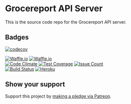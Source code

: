 # Grocereport API Server  

This is the source code repo for the Grocereport API server.  

## Badges  



[![codecov](https://codecov.io/gh/nothingworksright/grocereport_api/branch/master/graph/badge.svg)](https://codecov.io/gh/nothingworksright/grocereport_api)  



[![Waffle.io][1]][2]
[![Waffle.io][3]][4]  
[![Code Climate][5]][6]
[![Test Coverage][7]][8]
[![Issue Count][9]][10]  
[![Build Status][11]][12]
[![Heroku][13]][14]  

## Show your support  

Support this project by [making a pledge via Patreon](https://www.patreon.com/jmg1138).  


[1]: https://img.shields.io/waffle/label/nothingworksright/grocereport_api/in%20progress.svg? "In progress"  
[2]: https://waffle.io/nothingworksright/grocereport_api "In progress"  
[3]: https://img.shields.io/waffle/label/nothingworksright/grocereport_api.svg?colorB=0b7cbd "Ready"  
[4]: https://waffle.io/nothingworksright/grocereport_api "Ready"  
[5]: https://img.shields.io/codeclimate/github/nothingworksright/grocereport_api.svg?label=code%20climate%20gpa "GPA"  
[6]: https://codeclimate.com/github/nothingworksright/grocereport_api "GPA"  
[7]: https://img.shields.io/codeclimate/coverage/github/nothingworksright/grocereport_api.svg?label=test%20coverage "Coverage"  
[8]: https://codeclimate.com/github/nothingworksright/grocereport_api/coverage "Coverage"  
[9]: https://img.shields.io/codeclimate/issues/github/nothingworksright/grocereport_api.svg?label=code%20climate%20issues "Issue count"  
[10]: https://codeclimate.com/github/nothingworksright/grocereport_api "Issue count"  
[11]: https://img.shields.io/travis/nothingworksright/grocereport_api.svg?label=travis-ci%20build "Build status"  
[12]: https://travis-ci.org/nothingworksright/grocereport_api "Build status"  
[13]: http://heroku-badge.herokuapp.com/?app=grocereportapi&style=flat&svg=1 "Deployed status"  
[14]: https://www.heroku.com/home "Heroku"  

